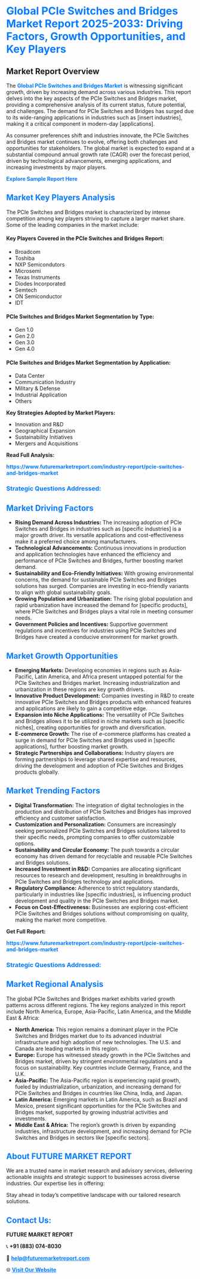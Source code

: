 <h1 style="color: #007BFF;">Global PCIe Switches and Bridges Market Report 2025-2033: Driving Factors, Growth Opportunities, and Key Players</h1>

<section id="overview">
<h2>Market Report Overview</h2>
<p>The <a href="https://www.futuremarketreport.com/industry-report/pcie-switches-and-bridges-market" style="color: #007BFF; text-decoration: none;"><strong>Global PCIe Switches and Bridges Market</strong></a> is witnessing significant growth, driven by increasing demand across various industries. This report delves into the key aspects of the PCIe Switches and Bridges market, providing a comprehensive analysis of its current status, future potential, and challenges. The demand for PCIe Switches and Bridges has surged due to its wide-ranging applications in industries such as [insert industries], making it a critical component in modern-day [applications].</p>
<p>As consumer preferences shift and industries innovate, the PCIe Switches and Bridges market continues to evolve, offering both challenges and opportunities for stakeholders. The global market is expected to expand at a substantial compound annual growth rate (CAGR) over the forecast period, driven by technological advancements, emerging applications, and increasing investments by major players.</p>
</section>

<section id="overview">
<p><a href="https://www.futuremarketreport.com/request-sample/reportId=115783" style="color: #007BFF; text-decoration: none;"><strong>Explore Sample Report Here</strong></a></p>
</section>

<section id="key-players">
<h2 style="color: #007BFF;">Market Key Players Analysis</h2>
<p>The PCIe Switches and Bridges market is characterized by intense competition among key players striving to capture a larger market share. Some of the leading companies in the market include:</p>
<h4>Key Players Covered in the PCIe Switches and Bridges Report:</h4>
<ul><li>Broadcom</li><li>Toshiba</li><li>NXP Semicondutors</li><li>Microsemi</li><li>Texas Instruments</li><li>Diodes Incorporated</li><li>Semtech</li><li>ON Semiconductor</li><li>IDT</li></ul>
<h4>PCIe Switches and Bridges Market Segmentation by Type:</h4>
<ul><li>Gen 1.0</li><li>Gen 2.0</li><li>Gen 3.0</li><li>Gen 4.0</li></ul>

<h4>PCIe Switches and Bridges Market Segmentation by Application:</h4>
<ul><li>Data Center</li><li>Communication Industry</li><li>Military &amp; Defense</li><li>Industrial Application</li><li>Others</li></ul>
<p><strong>Key Strategies Adopted by Market Players:</strong></p>
<ul>
<li>Innovation and R&D</li>
<li>Geographical Expansion</li>
<li>Sustainability Initiatives</li>
<li>Mergers and Acquisitions</li>
</ul>
</section>

<section>
<p><strong>Read Full Analysis: </strong></p><a href="https://www.futuremarketreport.com/industry-report/pcie-switches-and-bridges-market" style="color: #007BFF; text-decoration: none;"><strong>https://www.futuremarketreport.com/industry-report/pcie-switches-and-bridges-market</strong></a>
<h3 style="color: #007BFF;">Strategic Questions Addressed:</h3>
</section>

<section id="driving-factors">
<h2 style="color: #007BFF;">Market Driving Factors</h2>
<ul>
<li><strong>Rising Demand Across Industries:</strong> The increasing adoption of PCIe Switches and Bridges in industries such as [specific industries] is a major growth driver. Its versatile applications and cost-effectiveness make it a preferred choice among manufacturers.</li>
<li><strong>Technological Advancements:</strong> Continuous innovations in production and application technologies have enhanced the efficiency and performance of PCIe Switches and Bridges, further boosting market demand.</li>
<li><strong>Sustainability and Eco-Friendly Initiatives:</strong> With growing environmental concerns, the demand for sustainable PCIe Switches and Bridges solutions has surged. Companies are investing in eco-friendly variants to align with global sustainability goals.</li>
<li><strong>Growing Population and Urbanization:</strong> The rising global population and rapid urbanization have increased the demand for [specific products], where PCIe Switches and Bridges plays a vital role in meeting consumer needs.</li>
<li><strong>Government Policies and Incentives:</strong> Supportive government regulations and incentives for industries using PCIe Switches and Bridges have created a conducive environment for market growth.</li>
</ul>
</section>

<section id="growth-opportunities">
<h2 style="color: #007BFF;">Market Growth Opportunities</h2>
<ul>
<li><strong>Emerging Markets:</strong> Developing economies in regions such as Asia-Pacific, Latin America, and Africa present untapped potential for the PCIe Switches and Bridges market. Increasing industrialization and urbanization in these regions are key growth drivers.</li>
<li><strong>Innovative Product Development:</strong> Companies investing in R&D to create innovative PCIe Switches and Bridges products with enhanced features and applications are likely to gain a competitive edge.</li>
<li><strong>Expansion into Niche Applications:</strong> The versatility of PCIe Switches and Bridges allows it to be utilized in niche markets such as [specific niches], creating opportunities for growth and diversification.</li>
<li><strong>E-commerce Growth:</strong> The rise of e-commerce platforms has created a surge in demand for PCIe Switches and Bridges used in [specific applications], further boosting market growth.</li>
<li><strong>Strategic Partnerships and Collaborations:</strong> Industry players are forming partnerships to leverage shared expertise and resources, driving the development and adoption of PCIe Switches and Bridges products globally.</li>
</ul>
</section>

<section id="trending-factors">
<h2 style="color: #007BFF;">Market Trending Factors</h2>
<ul>
<li><strong>Digital Transformation:</strong> The integration of digital technologies in the production and distribution of PCIe Switches and Bridges has improved efficiency and customer satisfaction.</li>
<li><strong>Customization and Personalization:</strong> Consumers are increasingly seeking personalized PCIe Switches and Bridges solutions tailored to their specific needs, prompting companies to offer customizable options.</li>
<li><strong>Sustainability and Circular Economy:</strong> The push towards a circular economy has driven demand for recyclable and reusable PCIe Switches and Bridges solutions.</li>
<li><strong>Increased Investment in R&D:</strong> Companies are allocating significant resources to research and development, resulting in breakthroughs in PCIe Switches and Bridges technology and applications.</li>
<li><strong>Regulatory Compliance:</strong> Adherence to strict regulatory standards, particularly in industries like [specific industries], is influencing product development and quality in the PCIe Switches and Bridges market.</li>
<li><strong>Focus on Cost-Effectiveness:</strong> Businesses are exploring cost-efficient PCIe Switches and Bridges solutions without compromising on quality, making the market more competitive.</li>
</ul>
</section>

<section>
<p><strong>Get Full Report: </strong></p><a href="https://www.futuremarketreport.com/industry-report/pcie-switches-and-bridges-market" style="color: #007BFF; text-decoration: none;"><strong>https://www.futuremarketreport.com/industry-report/pcie-switches-and-bridges-market</strong></a>
<h3 style="color: #007BFF;">Strategic Questions Addressed:</h3>
</section>


<section id="regional-analysis">
<h2 style="color: #007BFF;">Market Regional Analysis</h2>
<p>The global PCIe Switches and Bridges market exhibits varied growth patterns across different regions. The key regions analyzed in this report include North America, Europe, Asia-Pacific, Latin America, and the Middle East & Africa:</p>
<ul>
<li><strong>North America:</strong> This region remains a dominant player in the PCIe Switches and Bridges market due to its advanced industrial infrastructure and high adoption of new technologies. The U.S. and Canada are leading markets in this region.</li>
<li><strong>Europe:</strong> Europe has witnessed steady growth in the PCIe Switches and Bridges market, driven by stringent environmental regulations and a focus on sustainability. Key countries include Germany, France, and the U.K.</li>
<li><strong>Asia-Pacific:</strong> The Asia-Pacific region is experiencing rapid growth, fueled by industrialization, urbanization, and increasing demand for PCIe Switches and Bridges in countries like China, India, and Japan.</li>
<li><strong>Latin America:</strong> Emerging markets in Latin America, such as Brazil and Mexico, present significant opportunities for the PCIe Switches and Bridges market, supported by growing industrial activities and investments.</li>
<li><strong>Middle East & Africa:</strong> The region’s growth is driven by expanding industries, infrastructure development, and increasing demand for PCIe Switches and Bridges in sectors like [specific sectors].</li>
</ul>
</section>

<footer>
<h2 style="color: #007BFF;">About FUTURE MARKET REPORT</h2>
<p>We are a trusted name in market research and advisory services, delivering actionable insights and strategic support to businesses across diverse industries. Our expertise lies in offering:</p>

<p>Stay ahead in today’s competitive landscape with our tailored research solutions.</p>

<h2 style="color: #007BFF;">Contact Us:</h2>
<p><strong>FUTURE MARKET REPORT</strong></p>
<p>📞 <strong>+91 (883) 074-8030</strong></p>
<p>📧 <strong><a href="mailto:help@futuremarketreport.com" style="color: #007BFF;">help@futuremarketreport.com</a></strong></p>
<p>🌐 <strong><a href="https://www.futuremarketreport.com/" style="color: #007BFF;">Visit Our Website</a></strong></p>
</footer>